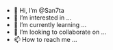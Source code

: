 - 👋 Hi, I’m @San7ta
- 👀 I’m interested in ...
- 🌱 I’m currently learning ...
- 💞️ I’m looking to collaborate on ...
- 📫 How to reach me ...

<!---
San7ta/San7ta is a ✨ special ✨ repository because its `README.md` (this file) appears on your GitHub profile.
You can click the Preview link to take a look at your changes.
--->
